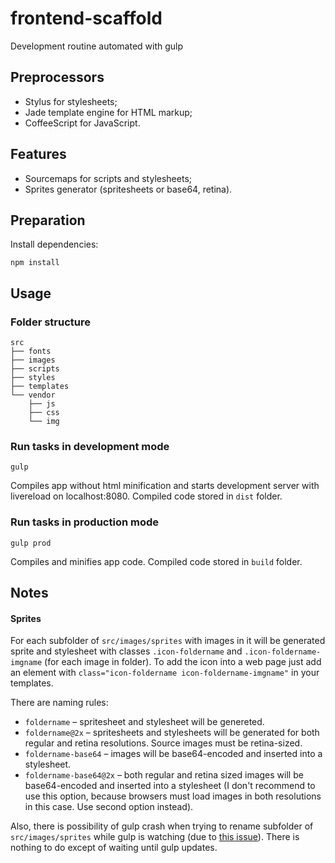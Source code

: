 # frontend-scaffold
Development routine automated with gulp


## Preprocessors
* Stylus for stylesheets;
* Jade template engine for HTML markup;
* CoffeeScript for JavaScript.


## Features
* Sourcemaps for scripts and stylesheets;
* Sprites generator (spritesheets or base64, retina).


## Preparation
Install dependencies:
```
npm install
```


## Usage

### Folder structure

```
src
├── fonts
├── images
├── scripts
├── styles
├── templates
└── vendor
    ├── js
    ├── css
    └── img
```


### Run tasks in development mode
```
gulp
```
Compiles app without html minification and starts development server with livereload on localhost:8080.
Compiled code stored in `dist` folder.


### Run tasks in production mode
```
gulp prod
```
Compiles and minifies app code.
Compiled code stored in `build` folder.


## Notes

#### Sprites
For each subfolder of `src/images/sprites` with images in it will be generated sprite and stylesheet with classes `.icon-foldername` and `.icon-foldername-imgname` (for each image in folder).
To add the icon into a web page just add an element with `class="icon-foldername icon-foldername-imgname"` in your templates.

There are naming rules:
* `foldername` – spritesheet and stylesheet will be genereted.
* `foldername@2x` – spritesheets and stylesheets will be generated for both regular and retina resolutions. Source images must be retina-sized.
* `foldername-base64` – images will be base64-encoded and inserted into a stylesheet.
* `foldername-base64@2x` – both regular and retina sized images will be base64-encoded and inserted into a stylesheet (I don't recommend to use this option, because browsers must load images in both resolutions in this case. Use second option instead).

Also, there is possibility of gulp crash when trying to rename subfolder of `src/images/sprites` while gulp is watching (due to [this issue](https://github.com/shama/gaze/issues/114)). There is nothing to do except of waiting until gulp updates.
